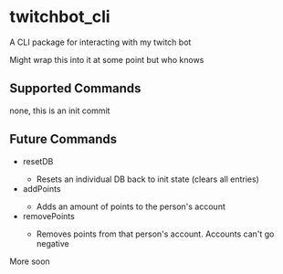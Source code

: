 # twitchbot_cli
A CLI package for interacting with my twitch bot

Might wrap this into it at some point but who knows

## Supported Commands

none, this is an init commit

## Future Commands

 - resetDB <name>
   - Resets an individual DB back to init state (clears all entries)
 - addPoints <name or ID> <amount>
   - Adds an amount of points to the person's account
 - removePoints <name or ID> <amount>
   - Removes points from that person's account. Accounts can't go negative

More soon
